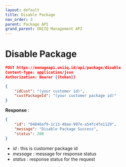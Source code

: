 ```yaml
---
layout: default
title: Disable Package
nav_order: 3
parent: Package API
grand_parent: UNIIQ Management API
---
```


# Disable Package

```json
POST https://manageapi.uniiq.id/api/package/disable
Content-Type: application/json
Authorization: Bearer {{token}}

{
    "idCust": "(your customer id)",
    "custPackageId": "(your customer package id)"
}
```

**Response** :
```json
{
    "id": "04846af9-1c13-48ae-997e-a54fc4fe1129",
    "message": "Disable Package Success",
    "status": 200
}
```
- *id* : this is customer package id
- *message* : message for response status
- *status* : response status for the request
